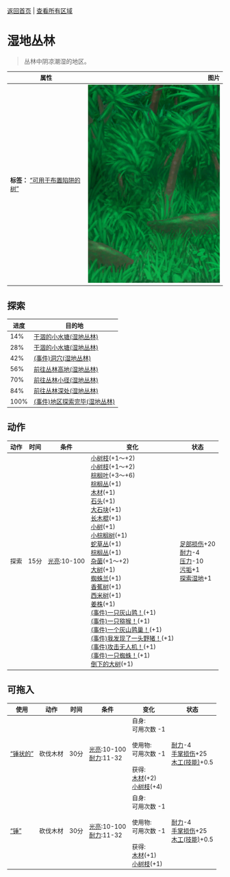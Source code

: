 [返回首页](index.md)   |  [查看所有区域](area.md)
# 湿地丛林  
> 丛林中阴凉潮湿的地区。  
  
  属性  |   图片   
 ----  |  ----:   
 **标签：**	[“可用于布置陷阱的树”](tag_SnareCompatible.md)  |  ![](Sprite/Wetlands.png)   
  
## 探索  
进度  |  目的地  
----  |  ----  
14%  |  [干涸的小水塘(湿地丛林)](Puddle.md)  
28%  |  [干涸的小水塘(湿地丛林)](Puddle.md)  
42%  |  [(事件)洞穴(湿地丛林)](Event_CaveDarkFound.md)  
56%  |  [前往丛林高地(湿地丛林)](Path_WetlandsToJungleHighlands.md)  
70%  |  [前往丛林小径(湿地丛林)](Path_WetlandsToJungle.md)  
84%  |  [前往丛林深处(湿地丛林)](Path_WetlandsToDeepJungle.md)  
100%  |  [(事件)地区探索完毕(湿地丛林)](Event_WetlandsExplored.md)  
## 动作  
动作  |  时间  |  条件  |  变化  |  状态  
----  |  ----  |  ----  |  ----  |  ----  
探索  |  15分  |  [光亮](Light.md):10-100  |  [小树枝](Sticks.md)(+1～+2)<br>[小树枝](Sticks.md)(+1～+2)<br>[棕榈叶](PalmFronds.md)(+3～+6)<br>[棕榈丛](PalmBush.md)(+1)<br>[木材](Wood.md)(+1)<br>[石头](Stone.md)(+1)<br>[大石块](StoneHeavy.md)(+1)<br>[长木棍](StickLong.md)(+1)<br>[小树](SmallTree.md)(+1)<br>[小棕榈树](SmallPalm.md)(+1)<br>[蛇草丛](SnakegrassPatch.md)(+1)<br>[棕榈丛](PalmBush.md)(+1)<br>[杂菌](AssortedMushroomsPlant.md)(+1～+2)<br>[大树](LargeTree.md)(+1)<br>[蜘蛛兰](SpiderLily.md)(+1)<br>[香蕉树](BananaTree.md)(+1)<br>[西米树](SagoPalm.md)(+1)<br>[姜株](GingerPlant.md)(+1)<br>[(事件)一只灰山鹑！](Event_PartridgeFight.md)(+1)<br>[(事件)一只猕猴！](Event_MacaqueFight.md)(+1)<br>[(事件)一个灰山鹑巢！](Event_PartridgeNest.md)(+1)<br>[(事件)我发现了一头野猪！](Event_BoarFight.md)(+1)<br>[(事件)攻击无人机！](Event_DroneFight.md)(+1)<br>[(事件)一只蜘蛛！](Event_Spider.md)(+1)<br>[倒下的大树](LargeTreeFelled.md)(+1)  |  [足部损伤](FootDamage.md)+20<br>[耐力](Stamina.md)-4<br>[压力](Stress.md)-10<br>[污垢](Filth.md)+1<br>[探索湿地](Exploration_Wetlands.md)+1  
## 可拖入  
使用  |  动作  |  时间  |  条件  |  变化  |  状态  
----  |  ----  |  ----  |  ----  |  ----  |  ----  
[“锤状的”](tag_AxeAdv.md)  |  砍伐木材  |  30分  |  [光亮](Light.md):10-100<br>[耐力](Stamina.md):11-32  |  自身:<br>可用次数  -1<br><br>使用物:<br>可用次数  -1<br><br>获得:<br>[木材](Wood.md)(+2)<br>[小树枝](Sticks.md)(+4)<br>  |  [耐力](Stamina.md)-4<br>[手掌损伤](HandDamage.md)+25<br>[木工(技能)](Skill_Woodworking.md)+0.5  
[“锤”](tag_Axe.md)  |  砍伐木材  |  30分  |  [光亮](Light.md):10-100<br>[耐力](Stamina.md):11-32  |  自身:<br>可用次数  -1<br><br>使用物:<br>可用次数  -1<br><br>获得:<br>[木材](Wood.md)(+1)<br>[小树枝](Sticks.md)(+1)<br>  |  [耐力](Stamina.md)-4<br>[手掌损伤](HandDamage.md)+25<br>[木工(技能)](Skill_Woodworking.md)+0.5  

